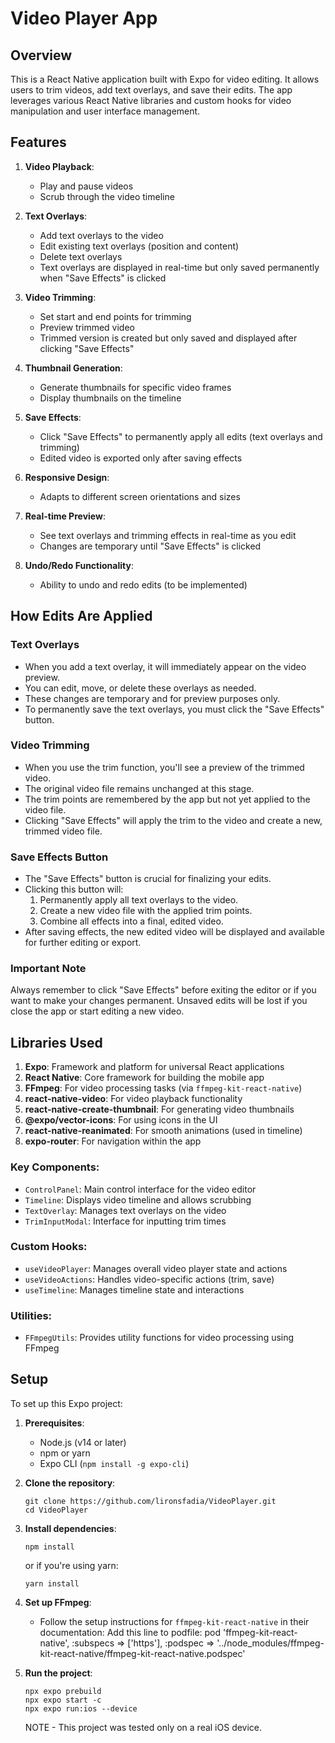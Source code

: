# Video Player App

## Overview

This is a React Native application built with Expo for video editing. It allows users to trim videos, add text overlays, and save their edits. The app leverages various React Native libraries and custom hooks for video manipulation and user interface management.

## Features

1. **Video Playback**:

   - Play and pause videos
   - Scrub through the video timeline

2. **Text Overlays**:

   - Add text overlays to the video
   - Edit existing text overlays (position and content)
   - Delete text overlays
   - Text overlays are displayed in real-time but only saved permanently when "Save Effects" is clicked

3. **Video Trimming**:

   - Set start and end points for trimming
   - Preview trimmed video
   - Trimmed version is created but only saved and displayed after clicking "Save Effects"

4. **Thumbnail Generation**:

   - Generate thumbnails for specific video frames
   - Display thumbnails on the timeline

5. **Save Effects**:

   - Click "Save Effects" to permanently apply all edits (text overlays and trimming)
   - Edited video is exported only after saving effects

6. **Responsive Design**:

   - Adapts to different screen orientations and sizes

7. **Real-time Preview**:

   - See text overlays and trimming effects in real-time as you edit
   - Changes are temporary until "Save Effects" is clicked

8. **Undo/Redo Functionality**:
   - Ability to undo and redo edits (to be implemented)

## How Edits Are Applied

### Text Overlays

- When you add a text overlay, it will immediately appear on the video preview.
- You can edit, move, or delete these overlays as needed.
- These changes are temporary and for preview purposes only.
- To permanently save the text overlays, you must click the "Save Effects" button.

### Video Trimming

- When you use the trim function, you'll see a preview of the trimmed video.
- The original video file remains unchanged at this stage.
- The trim points are remembered by the app but not yet applied to the video file.
- Clicking "Save Effects" will apply the trim to the video and create a new, trimmed video file.

### Save Effects Button

- The "Save Effects" button is crucial for finalizing your edits.
- Clicking this button will:
  1. Permanently apply all text overlays to the video.
  2. Create a new video file with the applied trim points.
  3. Combine all effects into a final, edited video.
- After saving effects, the new edited video will be displayed and available for further editing or export.

### Important Note

Always remember to click "Save Effects" before exiting the editor or if you want to make your changes permanent. Unsaved edits will be lost if you close the app or start editing a new video.

## Libraries Used

1. **Expo**: Framework and platform for universal React applications
2. **React Native**: Core framework for building the mobile app
3. **FFmpeg**: For video processing tasks (via `ffmpeg-kit-react-native`)
4. **react-native-video**: For video playback functionality
5. **react-native-create-thumbnail**: For generating video thumbnails
6. **@expo/vector-icons**: For using icons in the UI
7. **react-native-reanimated**: For smooth animations (used in timeline)
8. **expo-router**: For navigation within the app

### Key Components:

- `ControlPanel`: Main control interface for the video editor
- `Timeline`: Displays video timeline and allows scrubbing
- `TextOverlay`: Manages text overlays on the video
- `TrimInputModal`: Interface for inputting trim times

### Custom Hooks:

- `useVideoPlayer`: Manages overall video player state and actions
- `useVideoActions`: Handles video-specific actions (trim, save)
- `useTimeline`: Manages timeline state and interactions

### Utilities:

- `FFmpegUtils`: Provides utility functions for video processing using FFmpeg

## Setup

To set up this Expo project:

1. **Prerequisites**:

   - Node.js (v14 or later)
   - npm or yarn
   - Expo CLI (`npm install -g expo-cli`)

2. **Clone the repository**:

   ```
   git clone https://github.com/lironsfadia/VideoPlayer.git
   cd VideoPlayer
   ```

3. **Install dependencies**:

   ```
   npm install
   ```

   or if you're using yarn:

   ```
   yarn install
   ```

4. **Set up FFmpeg**:

   - Follow the setup instructions for `ffmpeg-kit-react-native` in their documentation:
     Add this line to podfile: pod 'ffmpeg-kit-react-native', :subspecs => ['https'], :podspec => '../node_modules/ffmpeg-kit-react-native/ffmpeg-kit-react-native.podspec'

5. **Run the project**:

   ```
   npx expo prebuild
   npx expo start -c
   npx expo run:ios --device
   ```

   NOTE - This project was tested only on a real iOS device.

```

```
